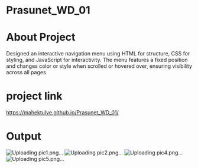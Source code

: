 # Prasunet_WD_01
# About Project
Designed an interactive navigation menu using HTML for structure, CSS for styling, and JavaScript for interactivity. The menu features a fixed position and changes color or style when scrolled or hovered over, ensuring visibility across all pages
# project link
https://mahektulve.github.io/Prasunet_WD_01/
# Output 
![Uploading pic1.png…]()
![Uploading pic2.png…]()
![Uploading pic4.png…]()
![Uploading pic5.png…]()
